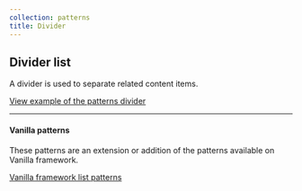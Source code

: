 ```yaml
---
collection: patterns
title: Divider
---
```


## Divider list

A divider is used to separate related content items.

<a href="https://vanilla-framework.github.io/vanilla-framework/examples/patterns/divider/"
  class="js-example">
  View example of the patterns divider
</a>

---

#### Vanilla patterns

These patterns are an extension or addition of the patterns available on Vanilla
framework.

[Vanilla framework list patterns](https://docs.vanillaframework.io/en/patterns/lists)
